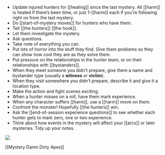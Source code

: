 - Update injured hunters for [[healing]] since the last mystery. All [[harm]] is healed if there’s been time, or just 1-[[harm]] each if you’re following right on from the last mystery.
- Do [[start-of-mystery moves]] for hunters who have them.
- Tell [[the hunters]] [[the hook]].
- Let them investigate the mystery.
- Ask questions.
- Take note of everything you can.
- Put lots of horror into the stuff they find. Give them problems so they can show how cool they are as they solve them.
- Put pressure on the relationships in the hunter team, or on their relationships with [[bystanders]].
- When they meet someone you didn’t prepare, give them a name and bystander type (usually a **witness** or **victim**).
- When they visit somewhere you didn’t prepare, describe it and give it a location type.
- Make the action and fight scenes exciting.
- When a hunter misses on a roll, have them mark experience.
- When any character suffers [[harm]], use a [[harm]] move on them.
- Confront the monster! Hopefully [[the hunters]] win.
- Ask the [[end-of-session experience questions]] to see whether each hunter gets to mark zero, one or two experience.
- Think about how events in the mystery will affect your [[arcs]] or later mysteries. Tidy up your notes.

![](MotWIMG3.jpeg)



[[Mystery Damn Dirty Apes]]
